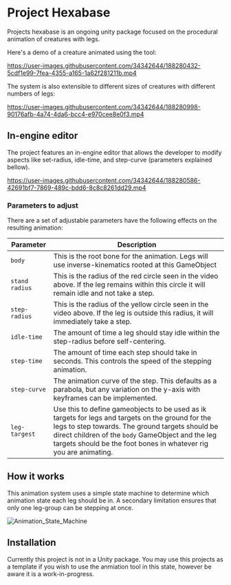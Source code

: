 # Project Hexabase
Projects hexabase is an ongoing unity package focused on the procedural animation of creatures with legs.

Here's a demo of a creature animated using the tool:

https://user-images.githubusercontent.com/34342644/188280432-5cdf1e99-7fea-4355-a165-1a62f281211b.mp4

The system is also extensible to different sizes of creatures with different numbers of legs:

https://user-images.githubusercontent.com/34342644/188280998-90176afb-4a74-4da6-bcc4-e970cee8e0f3.mp4


## In-engine editor
The project features an in-engine editor that allows the developer to modify aspects like set-radius, idle-time, and step-curve (parameters explained bellow).

https://user-images.githubusercontent.com/34342644/188280586-42691bf7-7869-489c-bdd6-8c8c8261dd29.mp4

### Parameters to adjust
There are a set of adjustable parameters have the following effects on the resulting animation:

| Parameter | Description |
|-----------|-------------|
| `body` | This is the root bone for the animation. Legs will use inverse-kinematics rooted at this GameObject |
| `stand radius` | This is the radius of the red circle seen in the video above. If the leg remains within this circle it will remain idle and not take a step. |
| `step-radius` | This is the radius of the yellow circle seen in the video above. If the leg is outside this radius, it will immediately take a step. |
| `idle-time` | The amount of time a leg should stay idle within the step-radius before self-centering. |
| `step-time` | The amount of time each step should take in seconds. This controls the speed of the stepping animation. |
| `step-curve` | The animation curve of the step. This defaults as a parabola, but any variation on the y-axis with keyframes can be implemented. |
| `leg-targest` | Use this to define gameobjects to be used as ik targets for legs and targets on the ground for the legs to step towards. The ground targets should be direct children of the `body` GameObject and the leg targets should be the foot bones in whatever rig you are animating. |

## How it works
This animation system uses a simple state machine to determine which animation state each leg should be in. A secondary limitation ensures that only one leg-group can be stepping at once.

![Animation_State_Machine](https://user-images.githubusercontent.com/34342644/188281083-f34a7e88-7165-4bf4-b620-6c8290e1e491.jpg)

## Installation
Currently this project is not in a Unity package. You may use this projects as a template if you wish to use the anmiation tool in this state, however be aware it is a work-in-progress.
